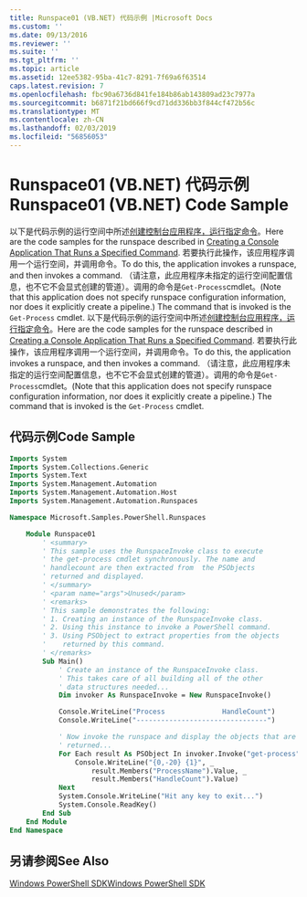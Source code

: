 ```yaml
---
title: Runspace01 (VB.NET) 代码示例 |Microsoft Docs
ms.custom: ''
ms.date: 09/13/2016
ms.reviewer: ''
ms.suite: ''
ms.tgt_pltfrm: ''
ms.topic: article
ms.assetid: 12ee5382-95ba-41c7-8291-7f69a6f63514
caps.latest.revision: 7
ms.openlocfilehash: fbc90a6736d841fe184b86ab143809ad23c7977a
ms.sourcegitcommit: b6871f21bd666f9cd71dd336bb3f844cf472b56c
ms.translationtype: MT
ms.contentlocale: zh-CN
ms.lasthandoff: 02/03/2019
ms.locfileid: "56856053"
---
```

# <a name="runspace01-vbnet-code-sample"></a><span data-ttu-id="b5a8c-102">Runspace01 (VB.NET) 代码示例</span><span class="sxs-lookup"><span data-stu-id="b5a8c-102">Runspace01 (VB.NET) Code Sample</span></span>

<span data-ttu-id="b5a8c-103">以下是代码示例的运行空间中所述[创建控制台应用程序，运行指定命令](http://msdn.microsoft.com/en-us/793a6570-a072-4799-840b-172f28ce620e)。</span><span class="sxs-lookup"><span data-stu-id="b5a8c-103">Here are the code samples for the runspace described in [Creating a Console Application That Runs a Specified Command](http://msdn.microsoft.com/en-us/793a6570-a072-4799-840b-172f28ce620e).</span></span> <span data-ttu-id="b5a8c-104">若要执行此操作，该应用程序调用一个运行空间，并调用命令。</span><span class="sxs-lookup"><span data-stu-id="b5a8c-104">To do this, the application invokes a runspace, and then invokes a command.</span></span> <span data-ttu-id="b5a8c-105">（请注意，此应用程序未指定的运行空间配置信息，也不它不会显式创建的管道）。调用的命令是`Get-Process`cmdlet。</span><span class="sxs-lookup"><span data-stu-id="b5a8c-105">(Note that this application does not specify runspace configuration information, nor does it explicitly create a pipeline.) The command that is invoked is the `Get-Process` cmdlet.</span></span>
<span data-ttu-id="b5a8c-106">以下是代码示例的运行空间中所述[创建控制台应用程序，运行指定命令](http://msdn.microsoft.com/en-us/793a6570-a072-4799-840b-172f28ce620e)。</span><span class="sxs-lookup"><span data-stu-id="b5a8c-106">Here are the code samples for the runspace described in [Creating a Console Application That Runs a Specified Command](http://msdn.microsoft.com/en-us/793a6570-a072-4799-840b-172f28ce620e).</span></span> <span data-ttu-id="b5a8c-107">若要执行此操作，该应用程序调用一个运行空间，并调用命令。</span><span class="sxs-lookup"><span data-stu-id="b5a8c-107">To do this, the application invokes a runspace, and then invokes a command.</span></span> <span data-ttu-id="b5a8c-108">（请注意，此应用程序未指定的运行空间配置信息，也不它不会显式创建的管道）。调用的命令是`Get-Process`cmdlet。</span><span class="sxs-lookup"><span data-stu-id="b5a8c-108">(Note that this application does not specify runspace configuration information, nor does it explicitly create a pipeline.) The command that is invoked is the `Get-Process` cmdlet.</span></span>

## <a name="code-sample"></a><span data-ttu-id="b5a8c-109">代码示例</span><span class="sxs-lookup"><span data-stu-id="b5a8c-109">Code Sample</span></span>

```vb
Imports System
Imports System.Collections.Generic
Imports System.Text
Imports System.Management.Automation
Imports System.Management.Automation.Host
Imports System.Management.Automation.Runspaces

Namespace Microsoft.Samples.PowerShell.Runspaces

    Module Runspace01
        ' <summary>
        ' This sample uses the RunspaceInvoke class to execute
        ' the get-process cmdlet synchronously. The name and
        ' handlecount are then extracted from  the PSObjects
        ' returned and displayed.
        ' </summary>
        ' <param name="args">Unused</param>
        ' <remarks>
        ' This sample demonstrates the following:
        ' 1. Creating an instance of the RunspaceInvoke class.
        ' 2. Using this instance to invoke a PowerShell command.
        ' 3. Using PSObject to extract properties from the objects
        '    returned by this command.
        ' </remarks>
        Sub Main()
            ' Create an instance of the RunspaceInvoke class.
            ' This takes care of all building all of the other
            ' data structures needed...
            Dim invoker As RunspaceInvoke = New RunspaceInvoke()

            Console.WriteLine("Process              HandleCount")
            Console.WriteLine("--------------------------------")

            ' Now invoke the runspace and display the objects that are
            ' returned...
            For Each result As PSObject In invoker.Invoke("get-process")
                Console.WriteLine("{0,-20} {1}", _
                    result.Members("ProcessName").Value, _
                    result.Members("HandleCount").Value)
            Next
            System.Console.WriteLine("Hit any key to exit...")
            System.Console.ReadKey()
        End Sub
    End Module
End Namespace
```

<!-- TODO!!!: [!code-csharp[Runspace01.vb](../../powershell-sdk-samples/SDK-2.0/vb/Runspace01/Runspace01.vb#L09-L53 "Runspace01.vb")] -->

## <a name="see-also"></a><span data-ttu-id="b5a8c-110">另请参阅</span><span class="sxs-lookup"><span data-stu-id="b5a8c-110">See Also</span></span>

[<span data-ttu-id="b5a8c-111">Windows PowerShell SDK</span><span class="sxs-lookup"><span data-stu-id="b5a8c-111">Windows PowerShell SDK</span></span>](../windows-powershell-reference.md)